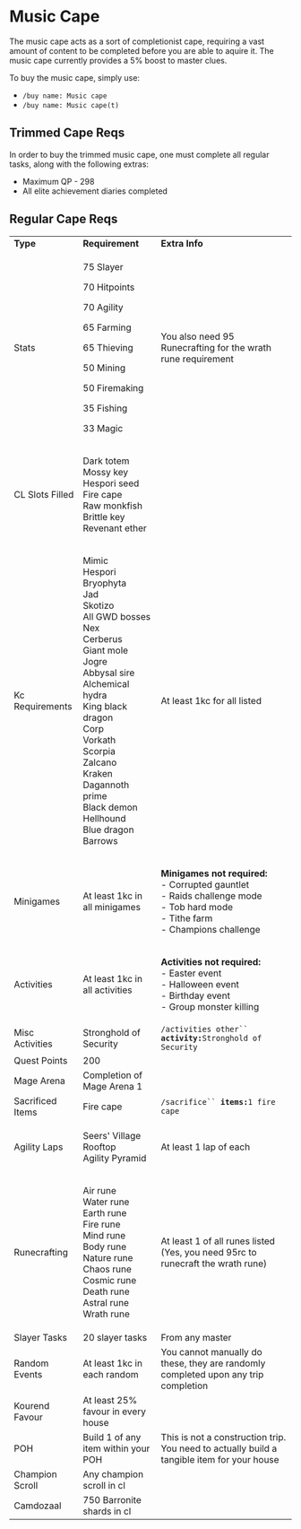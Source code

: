 # Music Cape

The music cape acts as a sort of completionist cape, requiring a vast amount of content to be completed before you are able to aquire it. The music cape currently provides a 5% boost to master clues.

To buy the music cape, simply use:

* `/buy name: Music cape`
* `/buy name: Music cape(t)`

## Trimmed Cape Reqs

In order to buy the trimmed music cape, one must complete all regular tasks, along with the following extras:

* Maximum QP - 298
* All elite achievement diaries completed

## Regular Cape Reqs

|                  |                                                                                                                                                                                                                                                                                                         |                                                                                                                                                                |
| ---------------- | ------------------------------------------------------------------------------------------------------------------------------------------------------------------------------------------------------------------------------------------------------------------------------------------------------- | -------------------------------------------------------------------------------------------------------------------------------------------------------------- |
| **Type**         | **Requirement**                                                                                                                                                                                                                                                                                         | **Extra Info**                                                                                                                                                 |
| Stats            | <p>75 Slayer</p><p>70 Hitpoints</p><p>70 Agility</p><p>65 Farming</p><p>65 Thieving</p><p>50 Mining</p><p>50 Firemaking</p><p>35 Fishing</p><p>33 Magic</p>                                                                                                                                             | You also need 95 Runecrafting for the wrath rune requirement                                                                                                   |
| CL Slots Filled  | <p>Dark totem<br>Mossy key<br>Hespori seed<br>Fire cape<br>Raw monkfish<br>Brittle key<br>Revenant ether</p>                                                                                                                                                                                            |                                                                                                                                                                |
| Kc Requirements  | <p>Mimic<br>Hespori<br>Bryophyta<br>Jad<br>Skotizo<br>All GWD bosses<br>Nex<br>Cerberus<br>Giant mole<br>Jogre<br>Abbysal sire<br>Alchemical hydra<br>King black dragon<br>Corp<br>Vorkath<br>Scorpia<br>Zalcano<br>Kraken<br>Dagannoth prime<br>Black demon<br>Hellhound<br>Blue dragon<br>Barrows</p> | At least 1kc for all listed                                                                                                                                    |
| Minigames        | At least 1kc in all minigames                                                                                                                                                                                                                                                                           | <p><strong>Minigames not required:</strong><br>- Corrupted gauntlet <br>- Raids challenge mode<br>- Tob hard mode<br>- Tithe farm<br>- Champions challenge</p> |
| Activities       | At least 1kc in all activities                                                                                                                                                                                                                                                                          | <p><strong>Activities not required:</strong><br>- Easter event<br>- Halloween event<br>- Birthday event<br>- Group monster killing</p>                         |
| Misc Activities  | Stronghold of Security                                                                                                                                                                                                                                                                                  | `/activities other`` `**`activity:`**`Stronghold of Security`                                                                                                  |
| Quest Points     | 200                                                                                                                                                                                                                                                                                                     |                                                                                                                                                                |
| Mage Arena       | Completion of Mage Arena 1                                                                                                                                                                                                                                                                              |                                                                                                                                                                |
| Sacrificed Items | Fire cape                                                                                                                                                                                                                                                                                               | `/sacrifice`` `**`items:`**`1 fire cape`                                                                                                                       |
| Agility Laps     | <p>Seers' Village Rooftop<br>Agility Pyramid</p>                                                                                                                                                                                                                                                        | At least 1 lap of each                                                                                                                                         |
| Runecrafting     | <p>Air rune<br>Water rune<br>Earth rune<br>Fire rune<br>Mind rune<br>Body rune<br>Nature rune<br>Chaos rune<br>Cosmic rune<br>Death rune<br>Astral rune<br>Wrath rune</p>                                                                                                                               | <p>At least 1 of all runes listed<br>(Yes, you need 95rc to runecraft the wrath rune)</p>                                                                      |
| Slayer Tasks     | 20 slayer tasks                                                                                                                                                                                                                                                                                         | From any master                                                                                                                                                |
| Random Events    | At least 1kc in each random                                                                                                                                                                                                                                                                             | You cannot manually do these, they are randomly completed upon any trip completion                                                                             |
| Kourend Favour   | At least 25% favour in every house                                                                                                                                                                                                                                                                      |                                                                                                                                                                |
| POH              | Build 1 of any item within your POH                                                                                                                                                                                                                                                                     | This is not a construction trip. You need to actually build a tangible item for your house                                                                     |
| Champion Scroll  | Any champion scroll in cl                                                                                                                                                                                                                                                                               |                                                                                                                                                                |
| Camdozaal        | 750 Barronite shards in cl                                                                                                                                                                                                                                                                              |                                                                                                                                                                |
